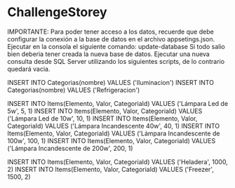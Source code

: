 # ChallengeStorey

IMPORTANTE: Para poder tener acceso a los datos, recuerde que debe configurar la conexión a la base de datos en el archivo appsetings.json.
Ejecutar en la consola el siguiente comando: update-database
Si todo salio bien deberia tener creada la nueva base de datos. Ejecutar una nueva consulta desde SQL Server utilizando los siguientes scripts, de lo contrario quedará vacia.

INSERT INTO Categorias(nombre) VALUES ('Iluminacion')
INSERT INTO Categorias(nombre) VALUES ('Refrigeracion')

INSERT INTO Items(Elemento, Valor, CategoriaId) VALUES ('Lámpara Led de 5w', 5, 1)
INSERT INTO Items(Elemento, Valor, CategoriaId) VALUES ('Lámpara Led de 10w', 10, 1)
INSERT INTO Items(Elemento, Valor, CategoriaId) VALUES ('Lámpara Incandescente 40w', 40, 1)
INSERT INTO Items(Elemento, Valor, CategoriaId) VALUES ('Lámpara Incandescente de 100w', 100, 1)
INSERT INTO Items(Elemento, Valor, CategoriaId) VALUES ('Lámpara Incandescente de 200w', 200, 1)

INSERT INTO Items(Elemento, Valor, CategoriaId) VALUES ('Heladera', 1000, 2)
INSERT INTO Items(Elemento, Valor, CategoriaId) VALUES ('Freezer', 1500, 2)
